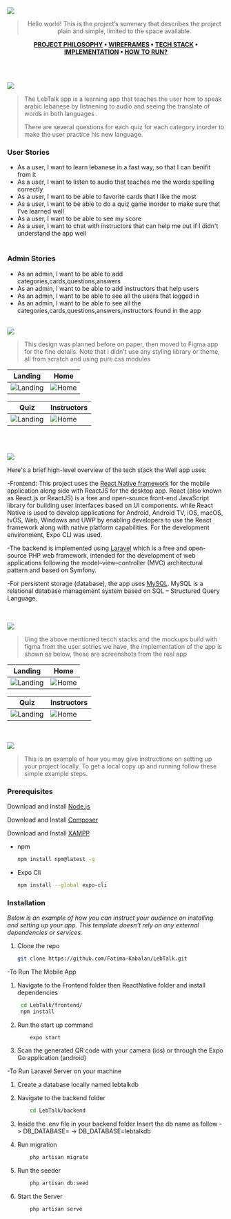 
<img src="./readme/title1.svg"/>

<div align="center">

> Hello world! This is the project’s summary that describes the project plain and simple, limited to the space available. 

**[PROJECT PHILOSOPHY](https://github.com/Fatima-Kabalan/LebTalk/tree/develop#-project-philosophy) • [WIREFRAMES](https://github.com/Fatima-Kabalan/LebTalk/tree/develop#-mockups) • [TECH STACK](https://github.com/Fatima-Kabalan/LebTalk/tree/develop#-tech-stack) • [IMPLEMENTATION](https://github.com/Fatima-Kabalan/LebTalk/tree/develop#-impplementation) • [HOW TO RUN?](https://github.com/Fatima-Kabalan/LebTalk/tree/develop#-how-to-run)**

</div>

<br><br>


<img src="./readme/title2.svg"/>

> The LebTalk app is a learning app that teaches the user how to speak arabic lebanese by listnening to audio and seeing the translate of words in both languages .
> 
> There are several questions for each quiz for each category inorder to make the user practice his new language.

### User Stories
- As a user, I want to learn lebanese in a fast way, so that I can benifit from it
- As a user, I want to listen to audio that teaches me the words spelling correctly
- As a user, I want to be able to favorite cards that I like the most 
- As a user, I want to be able to do a quiz game inorder to make sure that I've learned well
- As a user, I want to be able to see my score 
- As a user, I want to chat with instructors that can help me out if I didn't understand the app well
<br><br>

### Admin Stories
- As an admin, I want to be able to add categories,cards,questions,answers
- As an admin, I want to be able to add instructors that help users
- As an admin, I want to be able to see all the users that logged in 
- As an admin, I want to be able to see all the categories,cards,questions,answers,instructors found in the app 
<br><br>

<img src="./readme/title3.svg"/>

> This design was planned before on paper, then moved to Figma app for the fine details.
Note that i didn't use any styling library or theme, all from scratch and using pure css modules


| Landing  | Home  |
| -----------------| -----|
| ![Landing](https://github.com/Fatima-Kabalan/LebTalk/blob/develop/readme/figma/Signin.png) | ![Home](https://github.com/Fatima-Kabalan/LebTalk/blob/develop/readme/figma/Home.png) |


|   Quiz |  Instructors |
| -----------------| -----|
| ![Landing](https://github.com/Fatima-Kabalan/LebTalk/blob/develop/readme/figma/question.png) | ![Home](https://github.com/Fatima-Kabalan/LebTalk/blob/develop/readme/figma/Instrucors.png) |


<br><br>

<img src="./readme/title4.svg"/>

Here's a brief high-level overview of the tech stack the Well app uses:

-Frontend: This project uses the <a href="https://reactnative.dev/">React Native framework</a> for the mobile application along side with ReactJS for the desktop app. React (also known as React.js or ReactJS) is a free and open-source front-end JavaScript library for building user interfaces based on UI components. while React Native is used to develop applications for Android, Android TV, iOS, macOS, tvOS, Web, Windows and UWP by enabling developers to use the React framework along with native platform capabilities. For the development environment, Expo CLI was used.

-The backend is implemented using <a href="https://laravel.com/">Laravel</a> which is a free and open-source PHP web framework, intended for the development of web applications following the model–view–controller (MVC) architectural pattern and based on Symfony.

-For persistent storage (database), the app uses <a href="https://www.mysql.com/">MySQL</a>. MySQL is a relational database management system based on SQL – Structured Query Language.


<br><br>
<img src="./readme/title5.svg"/>

> Uing the above mentioned tecch stacks and the mockups build with figma from the user sotries we have, the implementation of the app is shown as below, these are screenshots from the real app

| Landing  | Home  |
| -----------------| -----|
| ![Landing](https://github.com/Fatima-Kabalan/LebTalk/blob/main/readme/screenshots/signup.jpg) | ![Home](https://github.com/Fatima-Kabalan/LebTalk/blob/main/readme/screenshots/home.jpg) |


|   Quiz |  Instructors |
| -----------------| -----|
| ![Landing](https://github.com/Fatima-Kabalan/LebTalk/blob/main/readme/screenshots/question.jpg) | ![Home](https://github.com/Fatima-Kabalan/LebTalk/blob/main/readme/screenshots/instructors.jpg) |

<br><br>
<img src="./readme/title6.svg"/>


> This is an example of how you may give instructions on setting up your project locally.
To get a local copy up and running follow these simple example steps.

### Prerequisites

Download and Install <a href="https://nodejs.org/en/">Node.js</a>

Download and Install <a href="https://getcomposer.org/download/">Composer</a>

Download and Install <a href="https://www.apachefriends.org/download.html">XAMPP</a>

* npm
  ```sh
  npm install npm@latest -g
  ```
* Expo Cli
  ```sh
  npm install --global expo-cli
  ```

### Installation

_Below is an example of how you can instruct your audience on installing and setting up your app. This template doesn't rely on any external dependencies or services._

1. Clone the repo
   ```sh
   git clone https://github.com/Fatima-Kabalan/LebTalk.git
   ```
-To Run The Mobile App

1. Navigate to the Frontend folder then ReactNative folder and install dependencies
   ```sh
    cd LebTalk/frontend/
    npm install
   ```
2. Run the start up command
    ```sh
        expo start
    ```
3. Scan the generated QR code with your camera (ios) or through the Expo Go application (android)

-To Run Laravel Server on your machine

1. Create a database locally named lebtalkdb

2. Navigate to the backend folder
    ```sh
        cd LebTalk/backend
    ```
3. Inside the .env file in your backend folder
   Insert the db name as follow -> DB_DATABASE= -> DB_DATABASE=lebtalkdb

4. Run migration
    ```sh
        php artisan migrate
    ```
5. Run the seeder
    ```sh
        php artisan db:seed
    ```
6. Start the Server
    ```sh
        php artisan serve
    ```

